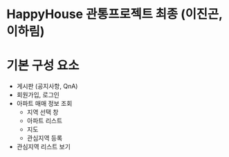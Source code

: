 # HappyHouse 관통프로젝트 최종 (이진곤, 이하림)

# 기본 구성 요소
- 게시판 (공지사항, QnA)
- 회원가입, 로그인
- 아파트 매매 정보 조회
  - 지역 선택 창
  - 아파트 리스트
  - 지도
  - 관심지역 등록
- 관심지역 리스트 보기